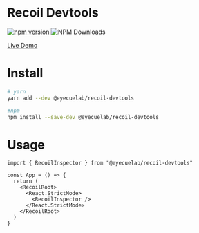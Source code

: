 # Recoil Devtools

[![npm version](https://badge.fury.io/js/@eyecuelab%2Frecoil-devtools.svg)](https://badge.fury.io/js/@eyecuelab%2Frecoil-devtools)
![NPM Downloads](https://img.shields.io/npm/dw/@eyecuelab/recoil-devtools)

[Live Demo](joshwrn.github.io/recoil-devtools/)

# Install

```bash
# yarn
yarn add --dev @eyecuelab/recoil-devtools

#npm
npm install --save-dev @eyecuelab/recoil-devtools
```

# Usage

```tsx
import { RecoilInspector } from "@eyecuelab/recoil-devtools"

const App = () => {
  return (
    <RecoilRoot>
      <React.StrictMode>
        <RecoilInspector />
      </React.StrictMode>
    </RecoilRoot>
  )
}
```

